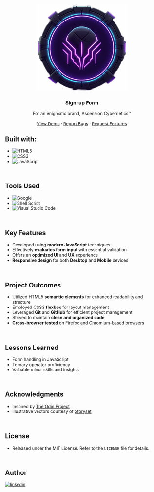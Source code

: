 <div align="center">
  <a href="https://weissey.github.io/odin-sign-up-form/">
      <img src="Assets/Ascension-logo.svg" alt="Logo" width="300">
  </a>
  <h3 align="center"><b>Sign-up Form</b></h3>
  <p align="center">
    For an enigmatic brand, Ascension Cybernetics™
    <br />
    <br />
    <a href="https://weissey.github.io/odin-sign-up-form/">View Demo</a>
    ·
    <a href="https://weissey.github.io/odin-sign-up-form/issues">Report Bugs</a>
    ·
    <a href="https://weissey.github.io/odin-sign-up-form/issues">Request Features</a>
  </p>
</div>

<!-- PROJECT -->
## Built with:
- ![HTML5](https://img.shields.io/badge/html5-%23E34F26.svg?style=for-the-badge&logo=html5&logoColor=white)
- ![CSS3](https://img.shields.io/badge/css3-%231572B6.svg?style=for-the-badge&logo=css3&logoColor=white)   
- ![JavaScript](https://img.shields.io/badge/javascript-%23323330.svg?style=for-the-badge&logo=javascript&logoColor=%23F7DF1E)

<br>

## Tools Used

- ![Google](https://img.shields.io/badge/google-4285F4?style=for-the-badge&logo=google&logoColor=white)   
- ![Shell Script](https://img.shields.io/badge/Terminal-%23121011.svg?style=for-the-badge&logo=gnu-bash&logoColor=white)  
- ![Visual Studio Code](https://img.shields.io/badge/Visual%20Studio%20Code-0078d7.svg?style=for-the-badge&logo=visual-studio-code&logoColor=white)  

<br>

## Key Features

- Developed using **modern JavaScript** techniques
- Effectively **evaluates form input** with essential validation
- Offers an **optimized UI** and **UX** experience
- **Responsive design** for both **Desktop** and **Mobile** devices

<br>

## Project Outcomes

- Utilized HTML5 **semantic elements** for enhanced readability and structure
- Employed CSS3 **flexbox** for layout management
- Leveraged **Git** and **GitHub** for efficient project management
- Strived to maintain **clean and organized code**
- **Cross-browser tested** on Firefox and Chromium-based browsers

<br>

## Lessons Learned

- Form handling in JavaScript
- Ternary operator proficiency
- Valuable minor skills and insights

<br>

<!-- ACKNOWLEDGMENTS -->
## Acknowledgments

- Inspired by [The Odin Project](https://www.theodinproject.com/)
- Illustrative vectors courtesy of [Storyset](https://www.storyset.com/)

<br>

<!-- LICENSE -->
## License

- Released under the MIT License. Refer to the `LICENSE` file for details.

<br>

<!-- CONTACT -->
## Author

<a href="https://linkedin.com/in/kelvinchangw" target="_blank">
<img src="https://img.shields.io/badge/linkedin:  kelvinchangw-%2300acee.svg?color=405DE6&style=for-the-badge&logo=linkedin&logoColor=white" alt=linkedin style="margin-bottom: 5px;"/>
</a>

<!--
<a href="https://yourwebsite.com" target="_blank">
<img src="https://img.shields.io/badge/website-%2300acee.svg?style=for-the-badge&logo=internet-explorer&logoColor=white" alt=website style="margin-bottom: 5px;"/>
</a>
*/
-->